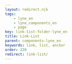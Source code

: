 ```yaml
---
layout: redirect.njk
tags: 
    - lyne_en
    - lyne_components_en
    - page
key: link-list-folder-lyne_en
title: Link-List
parent: components-lyne_en
keywords: link, list, anchor
order: 220
redirect: link-list/
---
```

